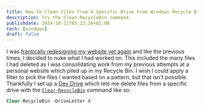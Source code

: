 ```yaml
---
title: How To Clean Files From A Specific Drive From Windows Recycle Bin
description: Try the Clean-RecycleBin command.
publishdate: 2024-10-21T05:15:26+02:00
tech: [windows]
draft: false
---
```


I was [frantically redesigning my website yet again](/content/codelab/blog/worry-stone.md) and like the previous times, I decided to nuke what I had worked on. This included the many files I had deleted as I was consolidating work from my previous attempts at a personal website which piled up in my Recycle Bin. I wish I could apply a filter to pick the files I wanted based on a pattern, but that isn't possible. Thankfully I set up a [Dev Drive](https://learn.microsoft.com/en-us/windows/dev-drive/) which lets me delete files from a specific drive with the [`Clear-RecycleBin`](https://learn.microsoft.com/en-us/powershell/module/microsoft.powershell.management/clear-recyclebin?view=powershell-7.4) command like so:

```ps
Clear-RecycleBin -DriveLetter X
```